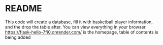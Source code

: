 # README

This code will create a database, fill it with basketball player information, and the drop the table after. You can view everything in your browser. https://flask-hello-7fi0.onrender.com/ is the homepage, table of contents is being added
